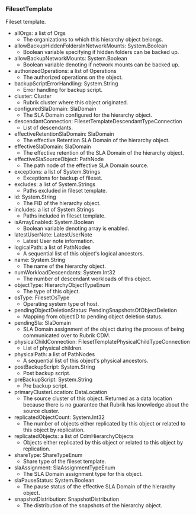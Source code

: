 ### FilesetTemplate
Fileset template.

- allOrgs: a list of Orgs
  - The organizations to which this hierarchy object belongs.
- allowBackupHiddenFoldersInNetworkMounts: System.Boolean
  - Boolean variable specifying if hidden folders can be backed up.
- allowBackupNetworkMounts: System.Boolean
  - Boolean variable denoting if network mounts can be backed up.
- authorizedOperations: a list of Operations
  - The authorized operations on the object.
- backupScriptErrorHandling: System.String
  - Error handling for backup script.
- cluster: Cluster
  - Rubrik cluster where this object originated.
- configuredSlaDomain: SlaDomain
  - The SLA Domain configured for the hierarchy object.
- descendantConnection: FilesetTemplateDescendantTypeConnection
  - List of descendants.
- effectiveRetentionSlaDomain: SlaDomain
  - The effective Retention SLA Domain of the hierarchy object.
- effectiveSlaDomain: SlaDomain
  - The effective retention of the SLA Domain of the hierarchy object.
- effectiveSlaSourceObject: PathNode
  - The path node of the effective SLA Domain source.
- exceptions: a list of System.Strings
  - Exceptions for backup of fileset.
- excludes: a list of System.Strings
  - Paths excluded in fileset template.
- id: System.String
  - The FID of the hierarchy object.
- includes: a list of System.Strings
  - Paths included in fileset template.
- isArrayEnabled: System.Boolean
  - Boolean variable denoting array is enabled.
- latestUserNote: LatestUserNote
  - Latest User note information.
- logicalPath: a list of PathNodes
  - A sequential list of this object's logical ancestors.
- name: System.String
  - The name of the hierarchy object.
- numWorkloadDescendants: System.Int32
  - The number of descendant workloads of this object.
- objectType: HierarchyObjectTypeEnum
  - The type of this object.
- osType: FilesetOsType
  - Operating system type of host.
- pendingObjectDeletionStatus: PendingSnapshotsOfObjectDeletion
  - Mapping from objectID to pending object deletion status.
- pendingSla: SlaDomain
  - SLA Domain assignment of the object during the process of being communicated over to Rubrik CDM.
- physicalChildConnection: FilesetTemplatePhysicalChildTypeConnection
  - List of physical children.
- physicalPath: a list of PathNodes
  - A sequential list of this object's physical ancestors.
- postBackupScript: System.String
  - Post backup script.
- preBackupScript: System.String
  - Pre backup script.
- primaryClusterLocation: DataLocation
  - The source cluster of this object. Returned as a data location because there is no guarantee that Rubrik has knowledge about the source cluster.
- replicatedObjectCount: System.Int32
  - The number of objects either replicated by this object or related to this object by replication.
- replicatedObjects: a list of CdmHierarchyObjects
  - Objects either replicated by this object or related to this object by replication.
- shareType: ShareTypeEnum
  - Share type of the fileset template.
- slaAssignment: SlaAssignmentTypeEnum
  - The SLA Domain assignment type for this object.
- slaPauseStatus: System.Boolean
  - The pause status of the effective SLA Domain of the hierarchy object.
- snapshotDistribution: SnapshotDistribution
  - The distribution of the snapshots of the hierarchy object.
